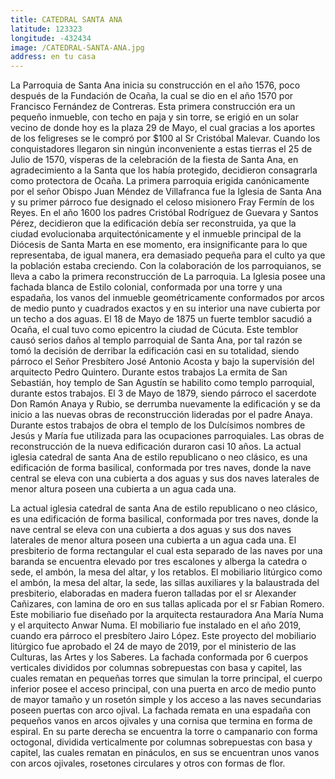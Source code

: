 ```yaml
---
title: CATEDRAL SANTA ANA
latitude: 123323
longitude: -432434
image: /CATEDRAL-SANTA-ANA.jpg
address: en tu casa
---
```


La Parroquia de Santa Ana inicia su construcción en el año 1576, poco después de la Fundación de Ocaña, la cual se dio en el año 1570 por Francisco Fernández de Contreras. Esta primera construcción era un pequeño inmueble, con techo en paja y sin torre, se erigió en un solar vecino de donde hoy es la plaza 29 de Mayo, el cual gracias a los aportes de los feligreses se le compró por $100 al Sr Cristóbal Malevar. Cuando los conquistadores llegaron sin ningún inconveniente a estas tierras el 25 de Julio de 1570, vísperas de la celebración de la fiesta de Santa Ana, en agradecimiento a la Santa que los había protegido, decidieron consagrarla como protectora de Ocaña. La primera parroquia erigida canónicamente por el señor Obispo Juan Méndez de Villafranca fue la Iglesia de Santa Ana y su primer párroco fue designado el celoso misionero Fray Fermín de los Reyes.
En el año 1600 los padres Cristóbal Rodríguez de Guevara y Santos Pérez, decidieron que la edificación debía ser reconstruida, ya que la ciudad evolucionaba arquitectónicamente y el inmueble principal de la Diócesis de Santa Marta en ese momento, era insignificante para lo que representaba, de igual manera, era demasiado pequeña para el culto ya que la población estaba creciendo. Con la colaboración de los parroquianos, se lleva a cabo la primera reconstrucción de La parroquia. La Iglesia posee una fachada blanca de Estilo colonial, conformada por una torre y una espadaña, los vanos del inmueble geométricamente conformados por arcos de medio punto y cuadrados exactos y en su interior una nave cubierta por un techo a dos aguas. El 18 de Mayo de 1875 un fuerte temblor sacudió a Ocaña, el cual tuvo como epicentro la ciudad de Cúcuta.
Este temblor causó serios daños al templo parroquial de Santa Ana, por tal razón se tomó la decisión de derribar la edificación casi en su totalidad, siendo párroco el Señor Presbítero José Antonio Acosta y bajo la supervisión del arquitecto Pedro Quintero. Durante estos trabajos La ermita de San Sebastián, hoy templo de San Agustín se habilito como templo parroquial, durante estos trabajos.
El 3 de Mayo de 1879, siendo párroco el sacerdote Don Ramón Anaya y Rubio, se derrumba nuevamente la edificación y se da inicio a las nuevas obras de reconstrucción lideradas por el padre Anaya. Durante estos trabajos de obra el templo de los Dulcísimos nombres de Jesús y María fue utilizada para las ocupaciones parroquiales. Las obras de reconstrucción de la nueva edificación duraron casi 10 años. La actual iglesia catedral de santa Ana de estilo republicano o neo clásico, es una edificación de forma basilical, conformada por tres naves, donde la nave central se eleva con una cubierta a dos aguas y sus dos naves laterales de menor altura poseen una cubierta a un agua cada una.

La actual iglesia catedral de santa Ana de estilo republicano o neo clásico, es una edificación de forma basilical, conformada por tres naves, donde la nave central se eleva con una cubierta a dos aguas y sus dos naves laterales de menor altura poseen una cubierta a un agua cada una.
El presbiterio de forma rectangular el cual esta separado de las naves por una baranda se encuentra elevado por tres escalones y alberga la catedra o sede, el ambón, la mesa del altar, y los retablos.
El mobiliario litúrgico como el ambón, la mesa del altar, la sede, las sillas auxiliares y la balaustrada del presbiterio, elaboradas en madera fueron talladas por el sr Alexander Cañizares, con lamina de oro en sus tallas aplicada por el sr Fabian Romero. Este mobiliario fue diseñado por la arquitecta restauradora Ana María Numa y el arquitecto Anwar Numa. El mobiliario fue instalado en el año 2019, cuando era párroco el presbítero Jairo López.
Este proyecto del mobiliario litúrgico fue aprobado el 24 de mayo de 2019, por el ministerio de las Culturas, las Artes y los Saberes.
La fachada conformada por 6 cuerpos verticales divididos por columnas sobrepuestas con basa y capitel, las cuales rematan en pequeñas torres que simulan la torre principal, el cuerpo inferior posee el acceso principal, con una puerta en arco de medio punto de mayor tamaño y un rosetón simple y los acceso a las naves secundarias poseen puertas con arco ojival. La fachada remata en una espadaña con pequeños vanos en arcos ojivales y una cornisa que termina en forma de espiral.
En su parte derecha se encuentra la torre o campanario con forma octogonal, dividida verticalmente por columnas sobrepuestas con basa y capitel, las cuales rematan en pináculos, en sus se encuentran unos vanos con arcos ojivales, rosetones circulares y otros con formas de flor.
